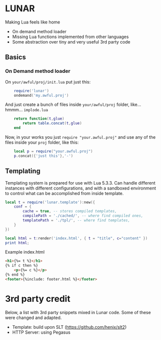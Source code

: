 # LUNAR

Making Lua feels like home

* On demand method loader
* Missing Lua functions implemented from other languages
* Some abstraction over tiny and very useful 3rd party code

## Basics

### On Demand method loader

On `your/awful/proj/init.lua` put just this:

```Lua
	require('lunar')
	ondemand('my.awful.proj')
```

And just create a bunch of files inside `your/awful/proj` folder,
like... hmmm... `implode.lua`

```Lua
	return function(t,glue) 
		return table.concat(t,glue)
	end
```
Now, in your works you just `require "your.awful.proj"` and use
any of the files inside your `proj` folder, like this:

```Lua
	local p = require("your.awful.proj")
	p.concat({'just this'},'-')
```


## Templating

Templating system is prepared for use with Lua 5.3.3. Can handle different
instances with different configurations, and with a sandboxed environment
to control what can be accomplished from inside template.

```Lua
local t = require('lunar.template'):new({
	conf = {
		cache = true, -- stores compiled templates,
		compilePath = './cached/', -- where find compiled ones,
		templatePath = './tpl/', -- where find templates,
	}
})

local html = t:render('index.html', { t = "title", c="content" })
print html;

```

Example index.html
```HTML
<h1>{%= t %}</h1>
{% if c then %}
	<p>{%= c %}</p>
{% end %}
<footer>{%include: footer.html %}</footer>

```


# 3rd party credit

Below, a list with 3rd party snippets mixed in Lunar code.
Some of these were changed and adapted.

* Template: build upon SLT (https://github.com/henix/slt2)
* HTTP Server: using Pegasus
